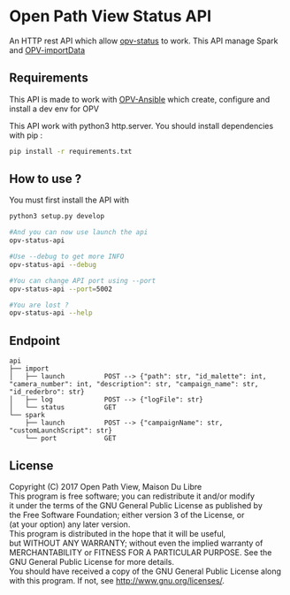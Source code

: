 # Open Path View Status API
An HTTP rest API which allow [opv-status](https://github.com/OpenPathView/opv-status) to work.
This API manage Spark and [OPV-importData](https://github.com/OpenPathView/OPV_importData)

## Requirements
This API is made to work with [OPV-Ansible](https://github.com/OpenPathView/OPV_Ansible) which create, configure and install a dev env for OPV

This API work with python3 http.server.
You should install dependencies with pip :

```bash
pip install -r requirements.txt
```

## How to use ?
You must first install the API with
```bash
python3 setup.py develop

#And you can now use launch the api
opv-status-api

#Use --debug to get more INFO
opv-status-api --debug

#You can change API port using --port
opv-status-api --port=5002

#You are lost ?
opv-status-api --help
```

## Endpoint
```
api
├── import
│   ├── launch          POST --> {"path": str, "id_malette": int, "camera_number": int, "description": str, "campaign_name": str, "id_rederbro": str}
│   ├── log             POST --> {"logFile": str}
│   └── status          GET
└── spark
    ├── launch          POST --> {"campaignName": str, "customLaunchScript": str}
    └── port            GET
```

## License
Copyright (C) 2017 Open Path View, Maison Du Libre <br />
This program is free software; you can redistribute it and/or modify  <br />
it under the terms of the GNU General Public License as published by  <br />
the Free Software Foundation; either version 3 of the License, or  <br />
(at your option) any later version.  <br />
This program is distributed in the hope that it will be useful,  <br />
but WITHOUT ANY WARRANTY; without even the implied warranty of  <br />
MERCHANTABILITY or FITNESS FOR A PARTICULAR PURPOSE. See the  <br />
GNU General Public License for more details.  <br />
You should have received a copy of the GNU General Public License along  <br />
with this program. If not, see <http://www.gnu.org/licenses/>.  <br />

